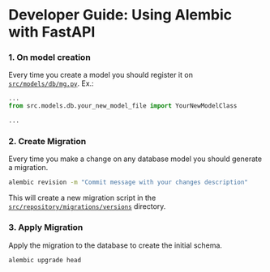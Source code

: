 # Developer Guide: Using Alembic with FastAPI

### 1. On model creation

Every time you create a model you should register it on [`src/models/db/mg.py`](../src/models/db/mg.py). Ex.:

```python
...
from src.models.db.your_new_model_file import YourNewModelClass

...
```


### 2. Create Migration

Every time you make a change on any database model you should generate a migration.

```bash
alembic revision -m "Commit message with your changes description"
```

This will create a new migration script in the [`src/repository/migrations/versions`](../src/repository/migrations/versions/) directory.

### 3. Apply Migration

Apply the migration to the database to create the initial schema.

```bash
alembic upgrade head
```

